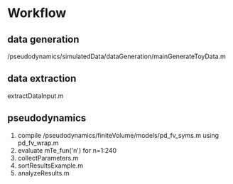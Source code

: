 # Workflow

## data generation
/pseudodynamics/simulatedData/dataGeneration/mainGenerateToyData.m

## data extraction
extractDataInput.m

## pseudodynamics
1. compile /pseudodynamics/finiteVolume/models/pd_fv_syms.m using pd_fv_wrap.m
2. evaluate mTe_fun('n') for n=1:240
3. collectParameters.m
4. sortResultsExample.m
5. analyzeResults.m
